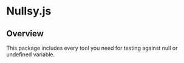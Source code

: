 # Nullsy.js
## Overview
This package includes every tool you need for testing against null or undefined variable.
